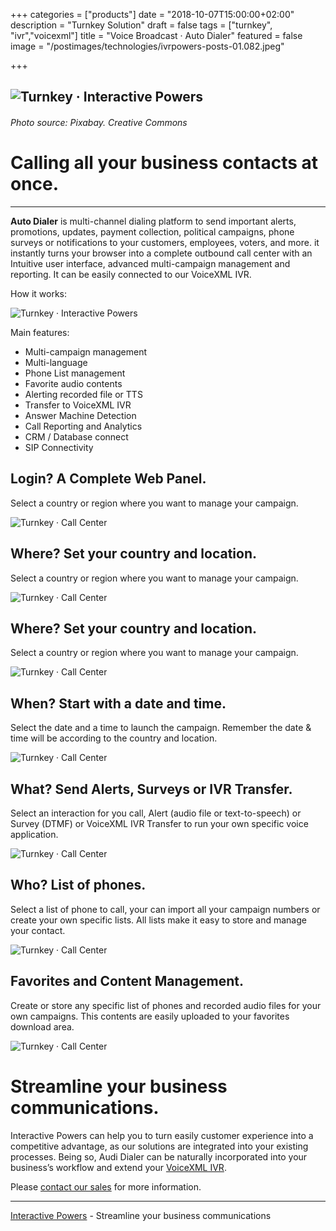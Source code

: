 +++
categories = ["products"]
date = "2018-10-07T15:00:00+02:00"
description = "Turnkey Solution"
draft = false
tags = ["turnkey", "ivr","voicexml"]
title = "Voice Broadcast · Auto Dialer"
featured = false
image = "/postimages/technologies/ivrpowers-posts-01.082.jpeg"

+++

![Turnkey · Interactive Powers](/postimages/technologies/ivrpowers-posts-01.082.jpeg)
-------
###### Photo source: Pixabay. Creative Commons

#	Calling all your business contacts at once.
---

**Auto Dialer** is multi-channel dialing platform to send important alerts, promotions, updates, payment collection, political campaigns, phone surveys or notifications to your customers, employees, voters, and more. it instantly turns your browser into a complete outbound call center with an Intuitive user interface, advanced multi-campaign management and reporting. It can be easily connected to our VoiceXML IVR.

How it works:

![Turnkey · Interactive Powers](/postimages/products/ivrpowers-turnkey-screen.012.png)

Main features:

* Multi-campaign management
* Multi-language 
* Phone List management 
* Favorite audio contents
* Alerting recorded file or TTS
* Transfer to VoiceXML IVR
* Answer Machine Detection
* Call Reporting and Analytics
* CRM / Database connect
* SIP Connectivity

## Login? A Complete Web Panel.

Select a country or region where you want to manage your campaign.

![Turnkey · Call Center](/postimages/products/ivrpowers-auto-dialer-slides.001.jpeg)

## Where? Set your country and location.

Select a country or region where you want to manage your campaign.

![Turnkey · Call Center](/postimages/products/ivrpowers-auto-dialer-slides.003.jpeg)

## Where? Set your country and location.

Select a country or region where you want to manage your campaign.

![Turnkey · Call Center](/postimages/products/ivrpowers-auto-dialer-slides.004.jpeg)

## When? Start with a date and time.

Select the date and a time to launch the campaign. Remember the date & time will be according to the country and location.

![Turnkey · Call Center](/postimages/products/ivrpowers-auto-dialer-slides.006.jpeg)

## What? Send Alerts, Surveys or IVR Transfer.

Select an interaction for you call, Alert (audio file or text-to-speech) or Survey (DTMF) or VoiceXML IVR Transfer to run your own specific voice application.

![Turnkey · Call Center](/postimages/products/ivrpowers-auto-dialer-slides.007.jpeg)

## Who? List of phones.

Select a list of phone to call, your can import all your campaign numbers or create your own specific lists. All lists make it easy to store and manage your contact.

![Turnkey · Call Center](/postimages/products/ivrpowers-auto-dialer-slides.008.jpeg)

## Favorites and Content Management.

Create or store any specific list of phones and recorded audio files for your own campaigns. This contents are easily uploaded to your favorites download area.

![Turnkey · Call Center](/postimages/products/ivrpowers-auto-dialer-slides.009.jpeg)

# Streamline your business communications.

Interactive Powers can help you to turn easily customer experience into a competitive advantage, as our solutions are integrated into your existing processes. Being so, Audi Dialer can be naturally incorporated into your business’s workflow and extend your [VoiceXML IVR](https://www.ivrpowers.com/voicexml/).

Please [contact our sales](https://www.ivrpowers.com/support-services/) for more information.

---
[Interactive Powers](http://www.ivrpowers.com/) - Streamline your business communications
